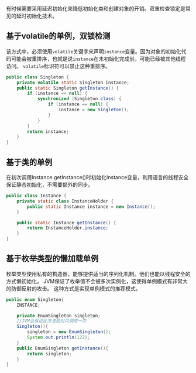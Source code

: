有时候需要采用延迟初始化来降低初始化类和创建对象的开销。双重检查锁定是常见的延时初始化技术。
## 基于volatile的单例，双锁检测
该方式中，必须使用`volatile`关键字来声明`instance`变量。因为对象的初始化代码可能会被重排序，也就是说`instance`在未初始化完成前，可能已经被其他线程访问。
`volatile`标识符可以禁止这种重排序。
```java
public class Singleton {
    private volatile static Singleton instance;
    public static Singleton getInstance() {
        if (instance == null) {
            synchronized (Singleton.class) {
                if (instance == null) {
                    instance = new Singleton();
                }
            }
        }
        return instance;
    }
}
```

## 基于类的单例
在初次调用Instance.getInstance()时初始化Instance变量，利用语言的线程安全保证静态初始化，不需要额外的同步。
```java
public class Instance {
    private static class InstanceHolder {
        public static Instance instance = new Instance();
    }

    public static Instance getInstance() {
        return InstanceHolder.instance;
    }
}
```

## 基于枚举类型的懒加载单例
枚举类型使用私有的构造器，能够提供适当的序列化机制。他们也能以线程安全的方式懒初始化。
JVM保证了枚举值不会被多次实例化，这使得单例模式有非常大的防御反射的攻击。
这种方式是实现单例模式的推荐模式。
```java
public enum Singleton{
    INSTANCE;

    private EnumSingleton singleton;
    //JVM会保证此方法绝对只调用一次
    Singleton(){
        singleton = new EnumSingleton();
        System.out.println(122);
    }
    public EnumSingleton getInstance(){
        return singleton;
    }
}
```
